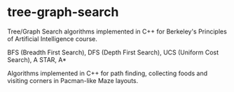 # tree-graph-search
Tree/Graph Search algorithms implemented in C++ for Berkeley's Principles of Artificial Intelligence course.


BFS (Breadth First Search), DFS (Depth First Search), UCS (Uniform Cost Search), A STAR, A*

Algorithms implemented in C++ for path finding, collecting foods and visiting corners in Pacman-like Maze layouts.
